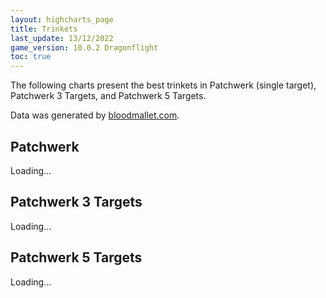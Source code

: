 ```yaml
---
layout: highcharts_page
title: Trinkets
last_update: 13/12/2022
game_version: 10.0.2 Dragonflight
toc: true
---
```


The following charts present the best trinkets in Patchwerk (single
target), Patchwerk 3 Targets, and Patchwerk 5 Targets.

Data was generated by [bloodmallet.com](https://bloodmallet.com).

## Patchwerk
<div id="bloodmallet_patchwerk" class="bloodmallet_chart" data-wow-class="shaman" data-wow-spec="elemental" data-font-color="#eee" data-background-color="#222" data-entries="15">Loading...</div>

## Patchwerk 3 Targets
<div id="bloodmallet_patchwerk3" class="bloodmallet_chart" data-wow-class="shaman" data-wow-spec="elemental" data-fight-style="castingpatchwerk3" data-font-color="#eee" data-background-color="#222" data-entries="15">Loading...</div>

## Patchwerk 5 Targets
<div id="bloodmallet_patchwerk5" class="bloodmallet_chart" data-wow-class="shaman" data-wow-spec="elemental" data-fight-style="castingpatchwerk5" data-font-color="#eee" data-background-color="#222" data-entries="15">Loading...</div>
